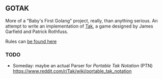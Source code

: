## GOTAK

More of a "Baby's First Golang" project, really, than anything serious. An attempt to write an implementation of [Tak](http://cheapass.com/tak/), a game designed by James Garfield and Patrick Rothfuss.

Rules can [be found here](http://cheapass.com/wp-content/uploads/2017/01/TakShortRules.pdf)

### TODO

- Someday: maybe an actual Parser for *Portable Tak Notation* (PTN) https://www.reddit.com/r/Tak/wiki/portable_tak_notation
